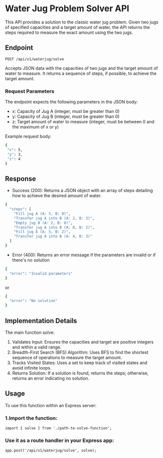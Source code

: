 # Water Jug Problem Solver API
This API provides a solution to the classic water jug problem. Given two jugs of specified capacities and a target amount of water, the API returns the steps required to measure the exact amount using the two jugs.

## Endpoint
``POST /api/v1/waterjug/solve``

Accepts JSON data with the capacities of two jugs and the target amount of water to measure. It returns a sequence of steps, if possible, to achieve the target amount.

### Request Parameters
The endpoint expects the following parameters in the JSON body:

- x: Capacity of Jug A (integer, must be greater than 0)
- y: Capacity of Jug B (integer, must be greater than 0)
- z: Target amount of water to measure (integer, must be between 0 and the maximum of x or y)


Example request body:
 ```sh
{
  "x": 5,
  "y": 3,
  "z": 4
}
 ```

## Response

- Success (200): Returns a JSON object with an array of steps detailing how to achieve the desired amount of water.
```sh
{
  "steps": [
    "Fill jug A (A: 5, B: 0)",
    "Transfer jug A into B (A: 2, B: 3)",
    "Empty jug B (A: 2, B: 0)",
    "Transfer jug A into B (A: 0, B: 2)",
    "Fill jug A (A: 5, B: 2)",
    "Transfer jug A into B (A: 4, B: 3)"
  ]
}
 ```

- Error (400): Returns an error message if the parameters are invalid or if there's no solution

```sh 
{
  "error": "Invalid parameters"
}

 ```

or

```sh 
{
  "error": "No solution"
}
 ```

## Implementation Details

The main function solve:

1. Validates Input: Ensures the capacities and target are positive integers and within a valid range.
2. Breadth-First Search (BFS) Algorithm: Uses BFS to find the shortest sequence of operations to measure the target amount.
3. Tracks Visited States: Uses a set to keep track of visited states and avoid infinite loops.
4. Returns Solution: If a solution is found, returns the steps; otherwise, returns an error indicating no solution.

## Usage

To use this function within an Express server:

### 1.Import the function:

``import { solve } from './path-to-solve-function';``

### Use it as a route handler in your Express app:

``app.post('/api/v1/waterjug/solve', solve);``





